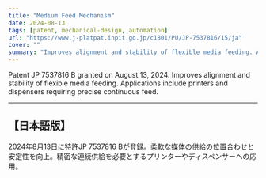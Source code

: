 ```yaml
---
title: "Medium Feed Mechanism"
date: 2024-08-13
tags: [patent, mechanical-design, automation]
url: "https://www.j-platpat.inpit.go.jp/c1801/PU/JP-7537816/15/ja"
cover: ""
summary: "Improves alignment and stability of flexible media feeding. Applications: printers/dispensers requiring precise continuous feed."
---
```


Patent JP 7537816 B granted on August 13, 2024. Improves alignment and stability of flexible media feeding. Applications include printers and dispensers requiring precise continuous feed.

---

## 【日本語版】

2024年8月13日に特許JP 7537816 Bが登録。柔軟な媒体の供給の位置合わせと安定性を向上。精密な連続供給を必要とするプリンターやディスペンサーへの応用。
